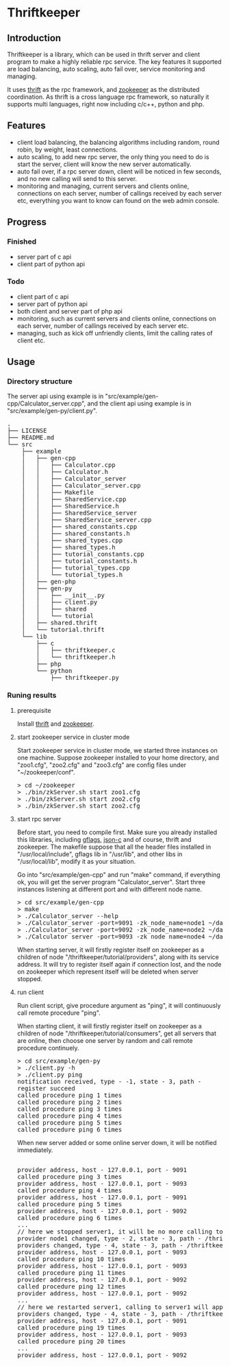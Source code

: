# Thriftkeeper

## Introduction

Thriftkeeper is a library, which can be used in thrift server and client program to make a highly reliable rpc service. The key features it supported are load balancing, auto scaling, auto fail over, service monitoring and managing.

It uses [thrift][thrift] as the rpc framework, and [zookeeper][zookeeper] as the distributed coordination. As thrift is a cross language rpc framework, so naturally it supports multi languages, right now including c/c++, python and php. 

## Features

*  client load balancing, the balancing algorithms including random, round robin, by weight, least connections.
*  auto scaling, to add new rpc server, the only thing you need to do is start the server, client will know the new server automatically.
*  auto fail over, if a rpc server down, client will be noticed in few seconds, and no new calling will send to this server.
*  monitoring and managing, current servers and clients online, connections on each server, number of callings received by each server etc, everything you want to know can found on the web admin console.

## Progress

### Finished

 *  server part of c api
 *  client part of python api

### Todo

 *  client part of c api
 *  server part of python api
 *  both client and server part of php api
 *  monitoring, such as current servers and clients online, connections on each server, number of callings received by each server etc.
 *  managing, such as kick off unfriendly clients, limit the calling rates of client etc.

## Usage

### Directory structure

The server api using example is in "src/example/gen-cpp/Calculator_server.cpp", and the client api using example is in "src/example/gen-py/client.py".

<pre>
.
├── LICENSE
├── README.md
└── src
    ├── example
    │   ├── gen-cpp
    │   │   ├── Calculator.cpp
    │   │   ├── Calculator.h
    │   │   ├── Calculator_server
    │   │   ├── Calculator_server.cpp
    │   │   ├── Makefile
    │   │   ├── SharedService.cpp
    │   │   ├── SharedService.h
    │   │   ├── SharedService_server
    │   │   ├── SharedService_server.cpp
    │   │   ├── shared_constants.cpp
    │   │   ├── shared_constants.h
    │   │   ├── shared_types.cpp
    │   │   ├── shared_types.h
    │   │   ├── tutorial_constants.cpp
    │   │   ├── tutorial_constants.h
    │   │   ├── tutorial_types.cpp
    │   │   └── tutorial_types.h
    │   ├── gen-php
    │   ├── gen-py
    │   │   ├── __init__.py
    │   │   ├── client.py
    │   │   ├── shared
    │   │   └── tutorial
    │   ├── shared.thrift
    │   └── tutorial.thrift
    └── lib
        ├── c
        │   ├── thriftkeeper.c
        │   └── thriftkeeper.h
        ├── php
        └── python
            ├── thriftkeeper.py
</pre>

### Runing results

 1. prerequisite

    Install [thrift][thrift] and [zookeeper][zookeeper].
    
 1. start zookeeper service in cluster mode

    Start zookeeper service in cluster mode, we started three instances on one machine. Suppose zookeeper installed to your home directory, and  "zoo1.cfg", "zoo2.cfg" and "zoo3.cfg" are config files under  "~/zookeeper/conf".

    <pre>
    > cd ~/zookeeper
    > ./bin/zkServer.sh start zoo1.cfg
    > ./bin/zkServer.sh start zoo2.cfg
    > ./bin/zkServer.sh start zoo2.cfg
    </pre>
    
 1. start rpc server

    Before start, you need to compile first. Make sure you already installed this libraries, including [gflags][gflags], [json-c][json-c] and of course, thrift and zookeeper. The makefile suppose that all the header files installed in "/usr/local/include", gflags lib in "/usr/lib", and other libs in "/usr/local/lib", modify it as your situation.
    
    Go into "src/example/gen-cpp" and run "make" command, if everything ok, you will get the server program "Calculator_server". Start three instances listening at different port and with different node name.

    <pre>
    > cd src/example/gen-cpp
    > make
    > ./Calculator_server --help
    > ./Calculator_server -port=9091 -zk_node_name=node1 ~/data/thriftkeeper/tutorial_node1.log 2>&1 &
    > ./Calculator_server -port=9092 -zk_node_name=node2 ~/data/thriftkeeper/tutorial_node1.log 2>&1 &
    > ./Calculator_server -port=9093 -zk_node_name=node4 ~/data/thriftkeeper/tutorial_node1.log 2>&1 &
    </pre>
    
    When starting server, it will firstly register itself on zookeeper as a children of node "/thriftkeeper/tutorial/providers", along with its service address. It will try to register itself again if connection lost, and the node on zookeeper which represent itself will be deleted when server stopped.

 1. run client
 
    Run client script, give procedure argument as "ping", it will continuously call remote procedure "ping".

    When starting client, it will firstly register itself on zookeeper as a children of node "/thriftkeeper/tutorial/consumers", get all servers that are online, then choose one server by random and call remote procedure continuely. 

    <pre>
    > cd src/example/gen-py
    > ./client.py -h
    > ./client.py ping
    notification received, type - -1, state - 3, path -
    register succeed
    called procedure ping 1 times
    called procedure ping 2 times
    called procedure ping 3 times
    called procedure ping 4 times
    called procedure ping 5 times
    called procedure ping 6 times
    </pre>
    
    When new server added or some online server down, it will be notified immediately.
 
    <pre>   
    provider address, host - 127.0.0.1, port - 9091
    called procedure ping 3 times
    provider address, host - 127.0.0.1, port - 9093
    called procedure ping 4 times
    provider address, host - 127.0.0.1, port - 9091
    called procedure ping 5 times
    provider address, host - 127.0.0.1, port - 9092
    called procedure ping 6 times
    ...
    // here we stopped server1, it will be no more calling to server1
    provider node1 changed, type - 2, state - 3, path - /thriftkeeper/tutorial/providers/node1
    providers changed, type - 4, state - 3, path - /thriftkeeper/tutorial/providers
    provider address, host - 127.0.0.1, port - 9093
    called procedure ping 10 times
    provider address, host - 127.0.0.1, port - 9093
    called procedure ping 11 times
    provider address, host - 127.0.0.1, port - 9092
    called procedure ping 12 times
    provider address, host - 127.0.0.1, port - 9092
    ...
    // here we restarted server1, calling to server1 will appear again
    providers changed, type - 4, state - 3, path - /thriftkeeper/tutorial/providers
    provider address, host - 127.0.0.1, port - 9091
    called procedure ping 19 times
    provider address, host - 127.0.0.1, port - 9093
    called procedure ping 20 times
    ...
    provider address, host - 127.0.0.1, port - 9092
    </pre>

[thrift]: http://thrift.apache.org/ "Thrift"
[zookeeper]: http://zookeeper.apache.org/ "ZooKeeper" 
[gflags]: https://code.google.com/p/gflags/ "gflags"
[json-c]: https://github.com/json-c/json-c "josn-c"
